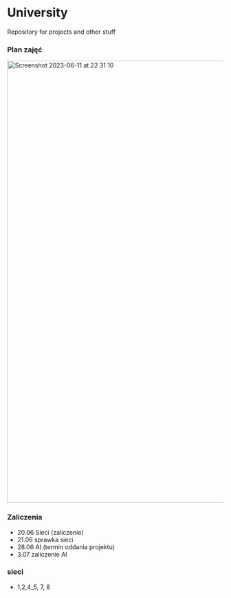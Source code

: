 # University
Repository for projects and other stuff 

### Plan zajęć
<img width="1028" alt="Screenshot 2023-06-11 at 22 31 10" src="https://github.com/oskarpasko/university/assets/43753747/f1ea4d21-e35a-498a-be76-06a17390a2e0">

### Zaliczenia 
- 20.06 Sieci (zaliczenie)
- 21.06 sprawka sieci
- 28.06 AI (termin oddania projektu)
- 3.07 zaliczenie AI

### sieci
- 1,2,4_5, 7, 8 
